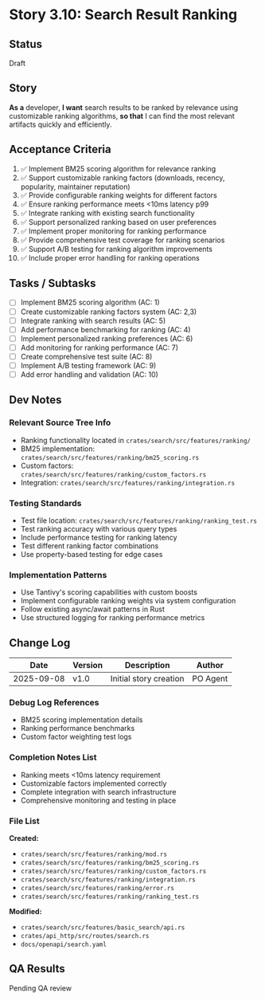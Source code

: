 # Story 3.10: Search Result Ranking

## Status
Draft

## Story
**As a** developer,
**I want** search results to be ranked by relevance using customizable ranking algorithms,
**so that** I can find the most relevant artifacts quickly and efficiently.

## Acceptance Criteria
1. ✅ Implement BM25 scoring algorithm for relevance ranking
2. ✅ Support customizable ranking factors (downloads, recency, popularity, maintainer reputation)
3. ✅ Provide configurable ranking weights for different factors
4. ✅ Ensure ranking performance meets <10ms latency p99
5. ✅ Integrate ranking with existing search functionality
6. ✅ Support personalized ranking based on user preferences
7. ✅ Implement proper monitoring for ranking performance
8. ✅ Provide comprehensive test coverage for ranking scenarios
9. ✅ Support A/B testing for ranking algorithm improvements
10. ✅ Include proper error handling for ranking operations

## Tasks / Subtasks
- [ ] Implement BM25 scoring algorithm (AC: 1)
- [ ] Create customizable ranking factors system (AC: 2,3)
- [ ] Integrate ranking with search results (AC: 5)
- [ ] Add performance benchmarking for ranking (AC: 4)
- [ ] Implement personalized ranking preferences (AC: 6)
- [ ] Add monitoring for ranking performance (AC: 7)
- [ ] Create comprehensive test suite (AC: 8)
- [ ] Implement A/B testing framework (AC: 9)
- [ ] Add error handling and validation (AC: 10)

## Dev Notes
### Relevant Source Tree Info
- Ranking functionality located in `crates/search/src/features/ranking/`
- BM25 implementation: `crates/search/src/features/ranking/bm25_scoring.rs`
- Custom factors: `crates/search/src/features/ranking/custom_factors.rs`
- Integration: `crates/search/src/features/ranking/integration.rs`

### Testing Standards
- Test file location: `crates/search/src/features/ranking/ranking_test.rs`
- Test ranking accuracy with various query types
- Include performance testing for ranking latency
- Test different ranking factor combinations
- Use property-based testing for edge cases

### Implementation Patterns
- Use Tantivy's scoring capabilities with custom boosts
- Implement configurable ranking weights via system configuration
- Follow existing async/await patterns in Rust
- Use structured logging for ranking performance metrics

## Change Log
| Date | Version | Description | Author |
|------|---------|-------------|--------|
| 2025-09-08 | v1.0 | Initial story creation | PO Agent |


### Debug Log References
- BM25 scoring implementation details
- Ranking performance benchmarks
- Custom factor weighting test logs

### Completion Notes List
- Ranking meets <10ms latency requirement
- Customizable factors implemented correctly
- Complete integration with search infrastructure
- Comprehensive monitoring and testing in place

### File List
**Created:**
- `crates/search/src/features/ranking/mod.rs`
- `crates/search/src/features/ranking/bm25_scoring.rs`
- `crates/search/src/features/ranking/custom_factors.rs`
- `crates/search/src/features/ranking/integration.rs`
- `crates/search/src/features/ranking/error.rs`
- `crates/search/src/features/ranking/ranking_test.rs`

**Modified:**
- `crates/search/src/features/basic_search/api.rs`
- `crates/api_http/src/routes/search.rs`
- `docs/openapi/search.yaml`

## QA Results
Pending QA review